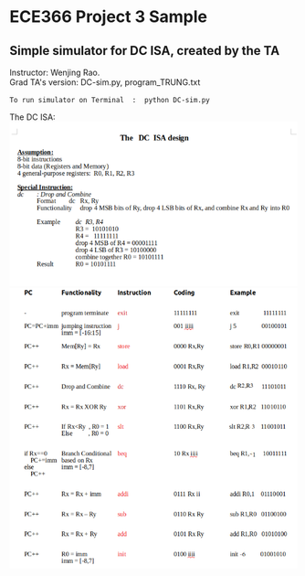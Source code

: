 # ECE366 Project 3 Sample
## Simple simulator for DC ISA, created by the TA
Instructor: Wenjing Rao.  
Grad TA's version: DC-sim.py,   program_TRUNG.txt  
````
To run simulator on Terminal  :  python DC-sim.py
````

The DC ISA:  
![alt text](img1.png)
![alt text](img2.png)









